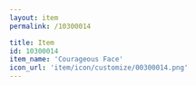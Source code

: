```yaml
---
layout: item
permalink: /10300014

title: Item
id: 10300014
item_name: 'Courageous Face'
icon_url: 'item/icon/customize/00300014.png'
---
```

